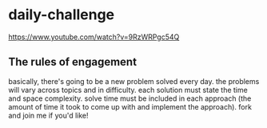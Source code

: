 # daily-challenge
https://www.youtube.com/watch?v=9RzWRPgc54Q 

## The rules of engagement
basically, there's going to be a new problem solved every day. the problems will vary across topics and in difficulty. each solution must state the time and space complexity. solve time must be included in each approach (the amount of time it took to come up with and implement the approach). fork and join me if you'd like! 
